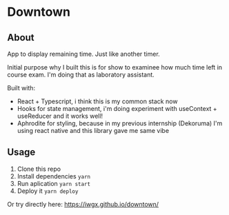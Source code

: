 # Downtown

## About

App to display remaining time. Just like another timer.

Initial purpose why I built this is for show to examinee how much time left in course exam. I'm doing that as laboratory assistant.

Built with:

- React + Typescript, i think this is my common stack now
- Hooks for state management, i'm doing experiment with useContext + useReducer and it works well!
- Aphrodite for styling, because in my previous internship (Dekoruma) I'm using react native and this library gave me same vibe

## Usage

1. Clone this repo
2. Install dependencies `yarn`
3. Run aplication `yarn start`
4. Deploy it `yarn deploy`

Or try directly here: https://iwgx.github.io/downtown/
